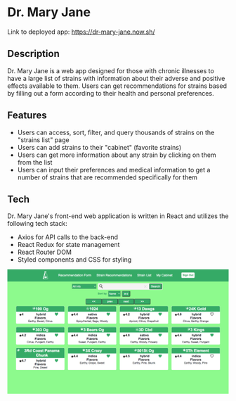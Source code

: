 # Dr. Mary Jane

Link to deployed app: https://dr-mary-jane.now.sh/

## Description

Dr. Mary Jane is a web app designed for those with chronic illnesses to have a large list of strains with information about their adverse and positive effects available to them. Users can get recommendations for strains based by filling out a form according to their health and personal preferences.

## Features

* Users can access, sort, filter, and query thousands of strains on the "strains list" page
* Users can add strains to their "cabinet" (favorite strains)
* Users can get more information about any strain by clicking on them from the list
* Users can input their preferences and medical information to get a number of strains that are recommended specifically for them

## Tech

Dr. Mary Jane's front-end web application is written in React and utilizes the following tech stack:

* Axios for API calls to the back-end
* React Redux for state management
* React Router DOM
* Styled components and CSS for styling

![screenshot](/screenshot.png)
